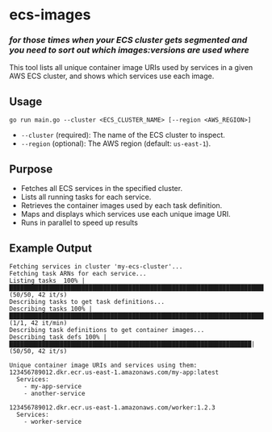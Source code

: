 # ecs-images

### _for those times when your ECS cluster gets segmented and you need to sort out which images:versions are used where_

This tool lists all unique container image URIs used by services in a given AWS ECS cluster, and shows which services use each image.

## Usage

```
go run main.go --cluster <ECS_CLUSTER_NAME> [--region <AWS_REGION>]
```
- `--cluster` (required): The name of the ECS cluster to inspect.
- `--region` (optional): The AWS region (default: `us-east-1`).

## Purpose

- Fetches all ECS services in the specified cluster.
- Lists all running tasks for each service.
- Retrieves the container images used by each task definition.
- Maps and displays which services use each unique image URI.
- Runs in parallel to speed up results

## Example Output

```
Fetching services in cluster 'my-ecs-cluster'...
Fetching task ARNs for each service...
Listing tasks  100% |██████████████████████████████████████████████████████████████████████████| (50/50, 42 it/s)
Describing tasks to get task definitions...
Describing tasks 100% |███████████████████████████████████████████████████████████████████████| (1/1, 42 it/min)
Describing task definitions to get container images...
Describing task defs 100% |███████████████████████████████████████████████████████████████████| (50/50, 42 it/s)

Unique container image URIs and services using them:
123456789012.dkr.ecr.us-east-1.amazonaws.com/my-app:latest
  Services:
    - my-app-service
    - another-service

123456789012.dkr.ecr.us-east-1.amazonaws.com/worker:1.2.3
  Services:
    - worker-service
```
